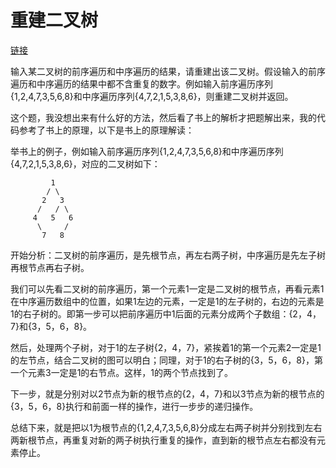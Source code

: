 # 重建二叉树

[链接](https://www.nowcoder.com/practice/8a19cbe657394eeaac2f6ea9b0f6fcf6?tpId=13&tqId=11157&rp=1&ru=%2Fta%2Fcoding-interviews&qru=%2Fta%2Fcoding-interviews%2Fquestion-ranking&tPage=1)

输入某二叉树的前序遍历和中序遍历的结果，请重建出该二叉树。假设输入的前序遍历和中序遍历的结果中都不含重复的数字。例如输入前序遍历序列{1,2,4,7,3,5,6,8}和中序遍历序列{4,7,2,1,5,3,8,6}，则重建二叉树并返回。



这个题，我没想出来有什么好的方法，然后看了书上的解析才把题解出来，我的代码参考了书上的原理，以下是书上的原理解读：

举书上的例子，例如输入前序遍历序列{1,2,4,7,3,5,6,8}和中序遍历序列{4,7,2,1,5,3,8,6}，对应的二叉树如下：

```
         1
        / \
       2   3
      /   / \
     4   5   6
      \     /
       7   8
```



开始分析：二叉树的前序遍历，是先根节点，再左右两子树，中序遍历是先左子树再根节点再右子树。

我们可以先看二叉树的前序遍历，第一个元素1一定是二叉树的根节点，再看元素1在中序遍历数组中的位置，如果1左边的元素，一定是1的左子树的，右边的元素是1的右子树的。即第一步可以把前序遍历中1后面的元素分成两个子数组：{2，4，7}和{3，5，6，8}。

然后，处理两个子树，对于1的左子树{2，4，7}，紧挨着1的第一个元素2一定是1的左节点，结合二叉树的图可以明白；同理，对于1的右子树的{3，5，6，8}，第一个元素3一定是1的右节点。这样，1的两个节点找到了。

下一步，就是分别对以2节点为新的根节点的{2，4，7}和以3节点为新的根节点的{3，5，6，8}执行和前面一样的操作，进行一步步的递归操作。

总结下来，就是把以1为根节点的{1,2,4,7,3,5,6,8}分成左右两子树并分别找到左右两新根节点，再重复对新的两子树执行重复的操作，直到新的根节点左右都没有元素停止。